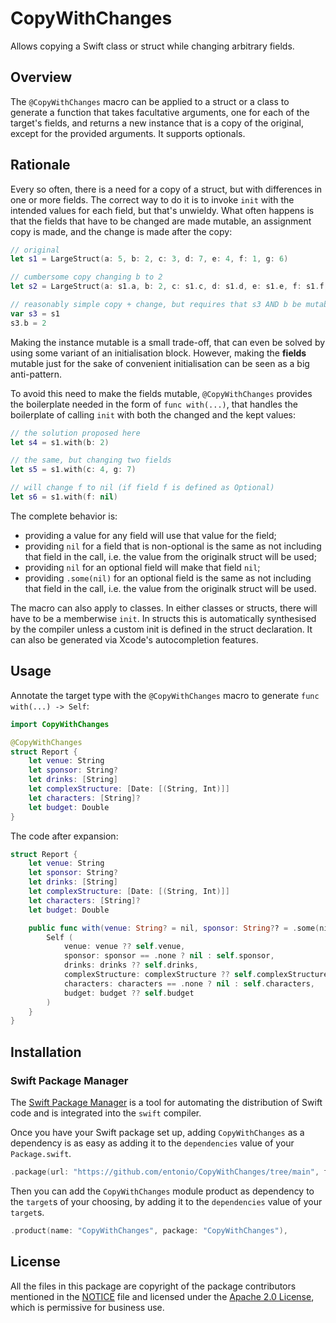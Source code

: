 # CopyWithChanges

Allows copying a Swift class or struct while changing arbitrary fields.

## Overview

The `@CopyWithChanges` macro can be applied to a struct or a class to generate a function that takes facultative arguments, one for each of the target's fields, and returns a new instance that is a copy of the original, except for the provided arguments. It supports optionals.

## Rationale

Every so often, there is a need for a copy of a struct, but with differences in one or more fields. The correct way to do it is to invoke `init` with the intended values for each field, but that's unwieldy. What often happens is that the fields that have to be changed are made mutable, an assignment copy is made, and the change is made after the copy:

```swift
// original
let s1 = LargeStruct(a: 5, b: 2, c: 3, d: 7, e: 4, f: 1, g: 6)

// cumbersome copy changing b to 2
let s2 = LargeStruct(a: s1.a, b: 2, c: s1.c, d: s1.d, e: s1.e, f: s1.f, g: s1.g)

// reasonably simple copy + change, but requires that s3 AND b be mutable even if neither is changed outside this context
var s3 = s1
s3.b = 2
```

Making the instance mutable is a small trade-off, that can even be solved by using some variant of an initialisation block. However, making the **fields** mutable just for the sake of convenient initialisation can be seen as a big anti-pattern.

To avoid this need to make the fields mutable, `@CopyWithChanges` provides the boilerplate needed in the form of `func with(...)`, that handles the boilerplate of calling `init` with both the changed and the kept values:

```swift
// the solution proposed here
let s4 = s1.with(b: 2)

// the same, but changing two fields
let s5 = s1.with(c: 4, g: 7)

// will change f to nil (if field f is defined as Optional)
let s6 = s1.with(f: nil)
```

The complete behavior is:
- providing a value for any field will use that value for the field;
- providing `nil` for a field that is non-optional is the same as not including that field in the call, i.e. the value from the originalk struct will be used;
- providing `nil` for an optional field will make that field `nil`;
- providing `.some(nil)` for an optional field is the same as not including that field in the call, i.e. the value from the originalk struct will be used.

The macro can also apply to classes. In either classes or structs, there will have to be a memberwise `init`. In structs this is automatically synthesised by the compiler unless a custom init is defined in the struct declaration. It can also be generated via Xcode's autocompletion features.

## Usage

Annotate the target type with the `@CopyWithChanges` macro to generate `func with(...) -> Self`:

```swift
import CopyWithChanges

@CopyWithChanges
struct Report {
    let venue: String
    let sponsor: String?
    let drinks: [String]
    let complexStructure: [Date: [(String, Int)]]
    let characters: [String]?
    let budget: Double
}
```

The code after expansion:

```swift
struct Report {
    let venue: String
    let sponsor: String?
    let drinks: [String]
    let complexStructure: [Date: [(String, Int)]]
    let characters: [String]?
    let budget: Double

    public func with(venue: String? = nil, sponsor: String?? = .some(nil), drinks: [String]? = nil, complexStructure: [Date: [(String, Int)]]? = nil, characters: [String]?? = .some(nil), budget: Double? = nil) -> Self {
        Self (
            venue: venue ?? self.venue,
            sponsor: sponsor == .none ? nil : self.sponsor,
            drinks: drinks ?? self.drinks,
            complexStructure: complexStructure ?? self.complexStructure,
            characters: characters == .none ? nil : self.characters,
            budget: budget ?? self.budget
        )
    }
}
```

## Installation

<summary><h3>Swift Package Manager</h3></summary>

The [Swift Package Manager](https://swift.org/package-manager/) is a tool for automating the distribution of Swift code and is integrated into the `swift` compiler.

Once you have your Swift package set up, adding `CopyWithChanges` as a dependency is as easy as adding it to the `dependencies` value of your `Package.swift`.

```swift
.package(url: "https://github.com/entonio/CopyWithChanges/tree/main", from: "1.1.0"),
```

Then you can add the `CopyWithChanges` module product as dependency to the `target`s of your choosing, by adding it to the `dependencies` value of your `target`s.

```swift
.product(name: "CopyWithChanges", package: "CopyWithChanges"),
```

## License

All the files in this package are copyright of the package contributors mentioned in the [NOTICE](NOTICE) file and licensed under the [Apache 2.0 License](http://www.apache.org/licenses/LICENSE-2.0), which is permissive for business use.
